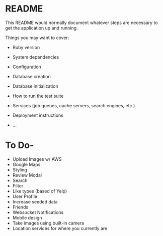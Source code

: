 # README

This README would normally document whatever steps are necessary to get the
application up and running.

Things you may want to cover:

* Ruby version

* System dependencies

* Configuration

* Database creation

* Database initialization

* How to run the test suite

* Services (job queues, cache servers, search engines, etc.)

* Deployment instructions

* ...

# To Do-

* Upload Images w/ AWS
* Google Maps
* Styling
* Review Modal
* Search
* Filter
* Like types (based of Yelp)
* User Profile
* Increase seeded data
* Friends
* Websocket Notifications
* Mobile design
* Take images using built-in camera
* Location services for where you currently are